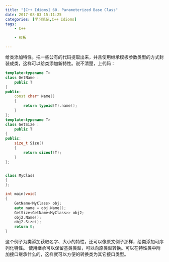 ```yaml
---
title: "[C++ Idioms] 60. Parameterized Base Class"
date: 2017-08-03 15:11:25
categories: [学习笔记,C++ Idioms]
tags:
    - C++

    - 模板

---
```

给类添加特性。<!--more-->把一些公有的代码提取出来，并且使用继承模板参数类型的方式封装成类，这样可以给类添加新特性。说不清楚，上代码：  
```cpp
template<typename T>
class GetName :
	public T
{
public:
	const char* Name()
	{
		return typeid(T).name();
	}
};
template<typename T>
class GetSize :
	public T
{
public:
	size_t Size()
	{
		return sizeof(T);
	}
};


class MyClass
{
};

int main(void)
{
	GetName<MyClass> obj;
	auto name = obj.Name();
	GetSize<GetName<MyClass>> obj2;
	obj2.Name();
	obj2.Size();
	return 0;
}

```
这个例子为类添加获取名字、大小的特性，还可以像原文例子那样，给类添加可序列化特性。
使用继承可以保留基类类型，可以向原类型转换。可以在特性类中附加接口继承什么的，这样就可以方便的转换类为其它接口类型。  

